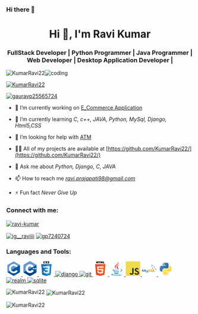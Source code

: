 ### Hi there 👋
<h1 align="center">Hi 👋, I'm Ravi Kumar</h1>
<h3 align="center">FullStack Developer | Python Programmer | Java Programmer | Web Developer | Desktop Application Developer |</h3>
<img align="right" alt="coding" width="400" src="https://thumbs.dreamstime.com/z/anonymous-gamer-mascot-hacker-skull-boy-design-logo-template-mascot-anonymous-gamer-mascot-hacker-skull-boy-219741074.jpg">

<p align="left"> <img src="https://komarev.com/ghpvc/?username=KumarRavi22&label=Profile%20views&color=0e75b6&style=flat" alt="KumarRavi22" /> </p>

<p align="left"> <a href="https://github.com/ryo-ma/github-profile-trophy"><img src="https://github-profile-trophy.vercel.app/?username=gauravpandey0101" alt="KumarRavi22" /></a> </p>

<p align="left"> <a href="https://twitter.com/gauravp25565724" target="blank"><img src="https://img.shields.io/twitter/follow/gauravp25565724?logo=twitter&style=for-the-badge" alt="gauravp25565724" /></a> </p>

- 🔭 I’m currently working on [E_Commerce Application](https://github.com/KumarRavi22/age_calculator)

- 🌱 I’m currently learning *C, c++, JAVA, Python, MySql, Django, Html5,CSS*

- 🤝 I’m looking for help with [ATM](N/A)

- 👨‍💻 All of my projects are available at [https://github.com/KumarRavi22/](https://github.com/KumarRavi22/)

- 💬 Ask me about *Python, Django, C, JAVA*

- 📫 How to reach me *ravi.prajapati98@gmail.com*

- ⚡ Fun fact *Never Give Up*

<h3 align="left">Connect with me:</h3>
<p align="left">
<a href="https://www.linkedin.com/in/ravi-kumar-4197701a4" target="blank"><img align="center" src="https://raw.githubusercontent.com/rahuldkjain/github-profile-readme-generator/master/src/images/icons/Social/linked-in-alt.svg" alt="ravi-kumar" height="30" width="40" /></a>

<a href="https://instagram.com/ig__raviiii" target="blank"><img align="center" src="https://raw.githubusercontent.com/rahuldkjain/github-profile-readme-generator/master/src/images/icons/Social/instagram.svg" alt="ig__raviiii" height="30" width="40" /></a>
<a href="https://https://www.hackerrank.com/ravi_prajapati98" target="blank"><img align="center" src="https://raw.githubusercontent.com/rahuldkjain/github-profile-readme-generator/master/src/images/icons/Social/hackerrank.svg" alt="gp7240724" height="30" width="40" /></a>
</p>

<h3 align="left">Languages and Tools:</h3>
<p align="left"> <a href="https://www.cprogramming.com/" target="_blank" rel="noreferrer"> <img src="https://raw.githubusercontent.com/devicons/devicon/master/icons/c/c-original.svg" alt="c" width="40" height="40"/> </a> <a href="https://www.w3schools.com/cpp/" target="_blank" rel="noreferrer"> <img src="https://raw.githubusercontent.com/devicons/devicon/master/icons/cplusplus/cplusplus-original.svg" alt="cplusplus" width="40" height="40"/> </a> <a href="https://www.w3schools.com/css/" target="_blank" rel="noreferrer"> <img src="https://raw.githubusercontent.com/devicons/devicon/master/icons/css3/css3-original-wordmark.svg" alt="css3" width="40" height="40"/> </a> <a href="https://www.djangoproject.com/" target="_blank" rel="noreferrer"> <img src="https://cdn.worldvectorlogo.com/logos/django.svg" alt="django" width="40" height="40"/> </a> <a href="https://git-scm.com/" target="_blank" rel="noreferrer"> <img src="https://www.vectorlogo.zone/logos/git-scm/git-scm-icon.svg" alt="git" width="40" height="40"/> </a> <a href="https://www.w3.org/html/" target="_blank" rel="noreferrer"> <img src="https://raw.githubusercontent.com/devicons/devicon/master/icons/html5/html5-original-wordmark.svg" alt="html5" width="40" height="40"/> </a> <a href="https://www.java.com" target="_blank" rel="noreferrer"> <img src="https://raw.githubusercontent.com/devicons/devicon/master/icons/java/java-original.svg" alt="java" width="40" height="40"/> </a> <a href="https://developer.mozilla.org/en-US/docs/Web/JavaScript" target="_blank" rel="noreferrer"> <img src="https://raw.githubusercontent.com/devicons/devicon/master/icons/javascript/javascript-original.svg" alt="javascript" width="40" height="40"/> </a> <a href="https://www.mysql.com/" target="_blank" rel="noreferrer"> <img src="https://raw.githubusercontent.com/devicons/devicon/master/icons/mysql/mysql-original-wordmark.svg" alt="mysql" width="40" height="40"/> </a> <a href="https://www.python.org" target="_blank" rel="noreferrer"> <img src="https://raw.githubusercontent.com/devicons/devicon/master/icons/python/python-original.svg" alt="python" width="40" height="40"/> </a> <a href="https://realm.io/" target="_blank" rel="noreferrer"> <img src="https://raw.githubusercontent.com/bestofjs/bestofjs-webui/8665e8c267a0215f3159df28b33c365198101df5/public/logos/realm.svg" alt="realm" width="40" height="40"/> </a> <a href="https://www.sqlite.org/" target="_blank" rel="noreferrer"> <img src="https://www.vectorlogo.zone/logos/sqlite/sqlite-icon.svg" alt="sqlite" width="40" height="40"/> </a> </p>

<p><img align="left" src="https://github-readme-stats.vercel.app/api/top-langs?username=KumarRavi22&show_icons=true&locale=en&layout=compact" alt="KumarRavi22" /></p>

<p>&nbsp;<img align="center" src="https://github-readme-stats.vercel.app/api?username=KumarRavi22&show_icons=true&locale=en" alt="KumarRavi22" /></p>

<p><img align="center" src="https://github-readme-streak-stats.herokuapp.com/?user=KumarRavi22&" alt="KumarRavi22" /></p>
